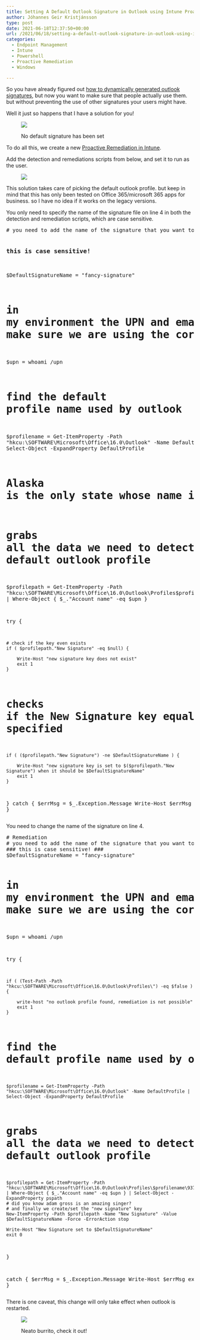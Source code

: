 ```yaml
---
title: Setting A Default Outlook Signature in Outlook using Intune Proactive Remediations
author: Jóhannes Geir Kristjánsson
type: post
date: 2021-06-18T12:37:50+00:00
url: /2021/06/18/setting-a-default-outlook-signature-in-outlook-using-intune-proactive-remediations/
categories:
  - Endpoint Management
  - Intune
  - Powershell
  - Proactive Remediation
  - Windows

---
```

So you have already figured out [how to dynamically generated outlook signatures](https://sysmansquad.com/2020/07/08/dynamic-outlook-email-signature-using-with-intune-endpoint-analytics-proactive-remediations/), but now you want to make sure that people actually use them. but without preventing the use of other signatures your users might have.

Well it just so happens that I have a solution for you!<figure class="wp-block-image size-full is-resized">

![](https://sysmansquad.com/wp-content/uploads/2021/05/before.png) <figcaption>No default signature has been set</figcaption></figure> 

To do all this, we create a new [Proactive Remediation in Intune](https://sysmansquad.com/2020/07/07/intune-autopilot-proactive-remediation/).

Add the detection and remediations scripts from below, and set it to run as the user.<figure class="wp-block-image size-large">

![](https://sysmansquad.com/wp-content/uploads/2021/04/vmconnect_68MRJGl48P.png) </figure> 

This solution takes care of picking the default outlook profile. but keep in mind that this has only been tested on Office 365/microsoft 365 apps for business. so I have no idea if it works on the legacy versions.

You only need to specify the name of the signature file on line 4 in both the detection and remediation scripts, which are case sensitive.

<div class="wp-block-codemirror-blocks-code-block code-block">
  <pre class="CodeMirror" data-setting="{&quot;mode&quot;:&quot;powershell&quot;,&quot;mime&quot;:&quot;application/x-powershell&quot;,&quot;theme&quot;:&quot;default&quot;,&quot;lineNumbers&quot;:true,&quot;styleActiveLine&quot;:true,&quot;lineWrapping&quot;:true,&quot;readOnly&quot;:false,&quot;fileName&quot;:&quot;Detection.ps1&quot;,&quot;language&quot;:&quot;PowerShell&quot;,&quot;modeName&quot;:&quot;powershell&quot;}"># you need to add the name of the signature that you want to make default

### this is case sensitive! ###
$DefaultSignatureName = "fancy-signature"

# in my environment the UPN and email is always the same. and we use this to make sure we are using the correct path
$upn = whoami /upn

# find the default profile name used by outlook
$profilename = Get-ItemProperty -Path "hkcu:\SOFTWARE\Microsoft\Office\16.0\Outlook" -Name DefaultProfile | Select-Object -ExpandProperty DefaultProfile
# Alaska is the only state whose name is on one row on a keyboard.
# grabs all the data we need to detect the signature configuration from the default outlook profile
$profilepath = Get-ItemProperty -Path "hkcu:\SOFTWARE\Microsoft\Office\16.0\Outlook\Profiles\$profilename\9375CFF0413111d3B88A00104B2A6676\*" | Where-Object { $_."Account name" -eq $upn } 

try {

    # check if the key even exists
    if ( $profilepath."New Signature" -eq $null) {

        Write-Host "new signature key does not exist"
        exit 1
    }

# checks if the New Signature key equals the signature name we have specified
    if ( ($profilepath."New Signature") -ne $DefaultSignatureName ) {

        Write-Host "new signature key is set to $($profilepath."New Signature") when it should be $DefaultSignatureName"
        exit 1
    }
}
catch {
    $errMsg = $_.Exception.Message
    Write-Host $errMsg
    exit 1
}</pre>
</div>

You need to change the name of the signature on line 4.

<div class="wp-block-codemirror-blocks-code-block code-block">
  <pre class="CodeMirror" data-setting="{&quot;mode&quot;:&quot;powershell&quot;,&quot;mime&quot;:&quot;application/x-powershell&quot;,&quot;theme&quot;:&quot;default&quot;,&quot;lineNumbers&quot;:true,&quot;styleActiveLine&quot;:true,&quot;lineWrapping&quot;:true,&quot;readOnly&quot;:false,&quot;fileName&quot;:&quot;Remediation.ps1<br>.ps1&quot;,&quot;language&quot;:&quot;PowerShell&quot;,&quot;modeName&quot;:&quot;powershell&quot;}"># Remediation
# you need to add the name of the signature that you want to make default
### this is case sensitive! ###
$DefaultSignatureName = "fancy-signature"

# in my environment the UPN and email is always the same. and we use this to make sure we are using the correct path
$upn = whoami /upn

try {

    if ( (Test-Path -Path "hkcu:\SOFTWARE\Microsoft\Office\16.0\Outlook\Profiles\") -eq $false ) {

        write-host "no outlook profile found, remediation is not possible"
        exit 1
    }

# find the default profile name used by outlook
    $profilename = Get-ItemProperty -Path "hkcu:\SOFTWARE\Microsoft\Office\16.0\Outlook" -Name DefaultProfile | Select-Object -ExpandProperty DefaultProfile

# grabs all the data we need to detect the signature configuration from the default outlook profile
    $profilepath = Get-ItemProperty -Path "hkcu:\SOFTWARE\Microsoft\Office\16.0\Outlook\Profiles\$profilename\9375CFF0413111d3B88A00104B2A6676\*" | Where-Object { $_."Account name" -eq $upn } | Select-Object -ExpandProperty pspath
	# did you know adam gross is an amazing singer?
    # and finally we create/set the "new signature" key
    New-ItemProperty -Path $profilepath -Name "New Signature" -Value $DefaultSignatureName -Force -ErrorAction stop

    Write-Host "New Signature set to $DefaultSignatureName"
    exit 0 
}

catch {
    $errMsg = $_.Exception.Message
    Write-Host $errMsg
    exit 1
}</pre>
</div>

There is one caveat, this change will only take effect when outlook is restarted.<figure class="wp-block-image size-large is-resized is-style-default">

![](https://sysmansquad.com/wp-content/uploads/2021/05/after.png) <figcaption>Neato burrito, check it out!</figcaption></figure>
